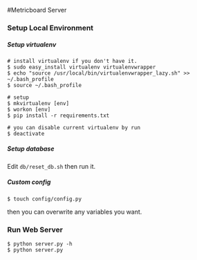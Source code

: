 #Metricboard Server


### Setup Local Environment

##### Setup virtualenv

```
# install virtualenv if you don't have it.
$ sudo easy_install virtualenv virtualenvwrapper
$ echo "source /usr/local/bin/virtualenvwrapper_lazy.sh" >> ~/.bash_profile
$ source ~/.bash_profile

# setup
$ mkvirtualenv [env]
$ workon [env]
$ pip install -r requirements.txt

# you can disable current virtualenv by run
$ deactivate
```

##### Setup database

Edit `db/reset_db.sh` then run it.

##### Custom config

```
$ touch config/config.py
```
then you can overwrite any variables you want.

### Run Web Server

```
$ python server.py -h
$ python server.py
```
